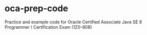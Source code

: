 # oca-prep-code
Practice and example code for Oracle Certified Associate Java SE 8 Programmer I Certification Exam (1Z0-808)
